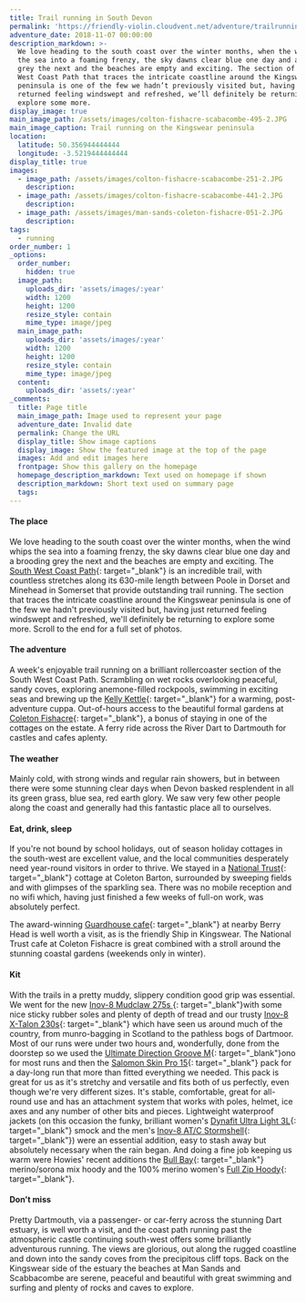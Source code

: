 ```yaml
---
title: Trail running in South Devon
permalink: 'https://friendly-violin.cloudvent.net/adventure/trailrunningsouthdevon/'
adventure_date: 2018-11-07 00:00:00
description_markdown: >-
  We love heading to the south coast over the winter months, when the wind whips
  the sea into a foaming frenzy, the sky dawns clear blue one day and a brooding
  grey the next and the beaches are empty and exciting. The section of the South
  West Coast Path that traces the intricate coastline around the Kingswear
  peninsula is one of the few we hadn’t previously visited but, having just
  returned feeling windswept and refreshed, we’ll definitely be returning to
  explore some more.
display_image: true
main_image_path: /assets/images/colton-fishacre-scabacombe-495-2.JPG
main_image_caption: Trail running on the Kingswear peninsula
location:
  latitude: 50.356944444444
  longitude: -3.5219444444444
display_title: true
images:
  - image_path: /assets/images/colton-fishacre-scabacombe-251-2.JPG
    description:
  - image_path: /assets/images/colton-fishacre-scabacombe-441-2.JPG
    description:
  - image_path: /assets/images/man-sands-coleton-fishacre-051-2.JPG
    description:
tags:
  - running
order_number: 1
_options:
  order_number:
    hidden: true
  image_path:
    uploads_dir: 'assets/images/:year'
    width: 1200
    height: 1200
    resize_style: contain
    mime_type: image/jpeg
  main_image_path:
    uploads_dir: 'assets/images/:year'
    width: 1200
    height: 1200
    resize_style: contain
    mime_type: image/jpeg
  content:
    uploads_dir: 'assets/:year'
_comments:
  title: Page title
  main_image_path: Image used to represent your page
  adventure_date: Invalid date
  permalink: Change the URL
  display_title: Show image captions
  display_image: Show the featured image at the top of the page
  images: Add and edit images here
  frontpage: Show this gallery on the homepage
  homepage_description_markdown: Text used on homepage if shown
  description_markdown: Short text used on summary page
  tags:
---
```


#### The place

We love heading to the south coast over the winter months, when the wind whips the sea into a foaming frenzy, the sky dawns clear blue one day and a brooding grey the next and the beaches are empty and exciting. The [South West Coast Path](https://www.southwestcoastpath.org.uk/){: target="_blank"} is an incredible trail, with countless stretches along its 630-mile length between Poole in Dorset and Minehead in Somerset that provide outstanding trail running. The section that traces the intricate coastline around the Kingswear peninsula is one of the few we hadn't previously visited but, having just returned feeling windswept and refreshed, we'll definitely be returning to explore some more. Scroll to the end for a full set of photos.

#### The adventure

A week's enjoyable trail running on a brilliant rollercoaster section of the South West Coast Path. Scrambling on wet rocks overlooking peaceful, sandy coves, exploring anemone-filled rockpools, swimming in exciting seas and brewing up the [Kelly Kettle](https://www.kellykettle.com/){: target="_blank"} for a warming, post-adventure cuppa. Out-of-hours access to the beautiful formal gardens at [Coleton Fishacre](https://www.nationaltrust.org.uk/coleton-fishacre){: target="_blank"}, a bonus of staying in one of the cottages on the estate. A ferry ride across the River Dart to Dartmouth for castles and cafes aplenty.

#### The weather

Mainly cold, with strong winds and regular rain showers, but in between there were some stunning clear days when Devon basked resplendent in all its green grass, blue sea, red earth glory. We saw very few other people along the coast and generally had this fantastic place all to ourselves.

#### Eat, drink, sleep

If you're not bound by school holidays, out of season holiday cottages in the south-west are excellent value, and the local communities desperately need year-round visitors in order to thrive. We stayed in a [National Trust](https://www.nationaltrust.org.uk/holidays){: target="_blank"} cottage at Coleton Barton, surrounded by sweeping fields and with glimpses of the sparkling sea. There was no mobile reception and no wifi which, having just finished a few weeks of full-on work, was absolutely perfect.

The award-winning&nbsp;[Guardhouse cafe](https://www.guardhousecafe.com/){: target="_blank"} at nearby Berry Head is well worth a visit, as is the friendly Ship in Kingswear. The National Trust cafe at Coleton Fishacre is great combined with a stroll around the stunning coastal gardens (weekends only in winter).

#### Kit

With the trails in a pretty muddy, slippery condition good grip was essential. We went for the new&nbsp;[Inov-8 Mudclaw 275s ](https://www.inov-8.com/trail-running/best-shoes-for/soft-and-muddy/mudclaw-275-mens-womens-trail-running-shoe-black){: target="_blank"}with some nice sticky rubber soles and plenty of depth of tread and our trusty [Inov-8 X-Talon 230s](https://www.inov-8.com/trail-running/best-shoes-for/soft-and-muddy/x-talon-230-mens-trail-running-shoes-grey){: target="_blank"} which have seen us around much of the country, from munro-bagging in Scotland to the pathless bogs of Dartmoor. Most of our runs were under two hours and, wonderfully, done from the doorstep so we used the [Ultimate Direction Groove M](https://ultimatedirection.com/groove-mono/){: target="_blank"}ono for most runs and then the [Salomon Skin Pro 15](https://www.salomon.com/en-gb/shop-emea/product/skin-pro-15-set.html#848=10402&amp;1532=6248){: target="_blank"}&nbsp;pack for a day-long run that more than fitted everything we needed. This pack is great for us as it's stretchy and versatile and fits both of us perfectly, even though we're very different sizes. It's stable, comfortable, great for all-round use and has an attachment system that works with poles, helmet, ice axes and any number of other bits and pieces. Lightweight waterproof jackets (on this occasion the funky, brilliant women's&nbsp;[Dynafit Ultra Light 3L](https://www.dynafit.com/en-gb/women/apparel/softshell-jackets/ultra-light-3l-jacket-women){: target="_blank"} smock and the men's [Inov-8 AT/C Stormshell](https://www.inov-8.com/trail-running/clothing/jackets/stormshell-waterproof-running-jacket-mens-red){: target="_blank"}) were an essential addition, easy to stash away but absolutely necessary when the rain began. And doing a fine job keeping us warm were Howies' recent additions the [Bull Bay](https://www.howies.co.uk/catalog/product/view/id/25088/s/mens-bull-bay-dark-blue-zip-hoody/category/144/){: target="_blank"} merino/sorona mix hoody and the 100% merino women's [Full Zip Hoody](https://www.howies.co.uk/catalog/product/view/id/25102/s/womens-merino-hoody-grey-marl-base-layer/category/145/){: target="_blank"}.

#### Don't miss

Pretty Dartmouth, via a passenger- or car-ferry across the stunning Dart estuary, is well worth a visit, and the coast path running past the atmospheric castle continuing south-west offers some brilliantly adventurous running. The views are glorious, out along the rugged coastline and down into the sandy coves from the precipitous cliff tops. Back on the Kingswear side of the estuary the beaches at Man Sands and Scabbacombe are serene, peaceful and beautiful with great swimming and surfing and plenty of rocks and caves to explore.